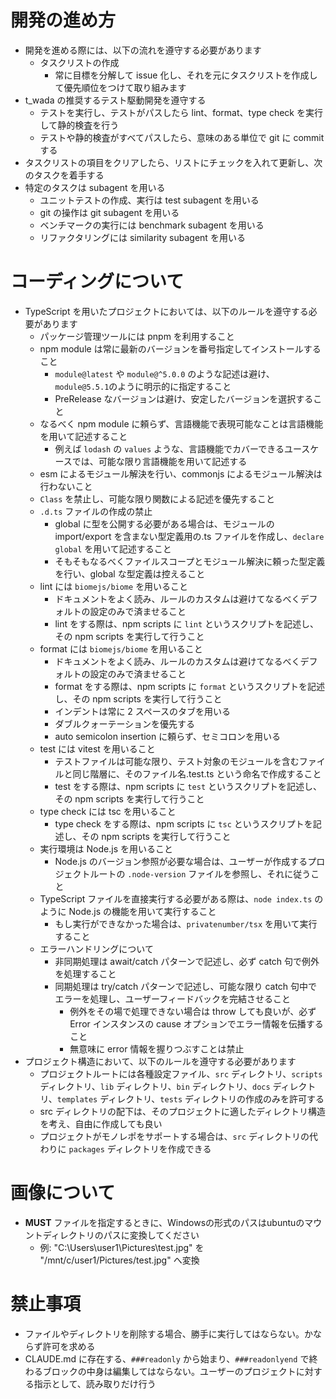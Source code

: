 # 開発の進め方

- 開発を進める際には、以下の流れを遵守する必要があります
  - タスクリストの作成
    - 常に目標を分解して issue 化し、それを元にタスクリストを作成して優先順位をつけて取り組みます
- t_wada の推奨するテスト駆動開発を遵守する
  - テストを実行し、テストがパスしたら lint、format、type check を実行して静的検査を行う
  - テストや静的検査がすべてパスしたら、意味のある単位で git に commit する
- タスクリストの項目をクリアしたら、リストにチェックを入れて更新し、次のタスクを着手する
- 特定のタスクは subagent を用いる
  - ユニットテストの作成、実行は test subagent を用いる
  - git の操作は git subagent を用いる
  - ベンチマークの実行には benchmark subagent を用いる
  - リファクタリングには similarity subagent を用いる

# コーディングについて

- TypeScript を用いたプロジェクトにおいては、以下のルールを遵守する必要があります
  - パッケージ管理ツールには pnpm を利用すること
  - npm module は常に最新のバージョンを番号指定してインストールすること
    - `module@latest` や `module@^5.0.0` のような記述は避け、`module@5.5.1`のように明示的に指定すること
    - PreRelease なバージョンは避け、安定したバージョンを選択すること
  - なるべく npm module に頼らず、言語機能で表現可能なことは言語機能を用いて記述すること
    - 例えば `lodash` の `values` ような、言語機能でカバーできるユースケースでは、可能な限り言語機能を用いて記述する
  - esm によるモジュール解決を行い、commonjs によるモジュール解決は行わないこと
  - `Class` を禁止し、可能な限り関数による記述を優先すること
  - `.d.ts` ファイルの作成の禁止
    - global に型を公開する必要がある場合は、モジュールの import/export を含まない型定義用の.ts ファイルを作成し、`declare global` を用いて記述すること
    - そもそもなるべくファイルスコープとモジュール解決に頼った型定義を行い、global な型定義は控えること
  - lint には `biomejs/biome` を用いること
    - ドキュメントをよく読み、ルールのカスタムは避けてなるべくデフォルトの設定のみで済ませること
    - lint をする際は、npm scripts に `lint` というスクリプトを記述し、その npm scripts を実行して行うこと
  - format には `biomejs/biome` を用いること
    - ドキュメントをよく読み、ルールのカスタムは避けてなるべくデフォルトの設定のみで済ませること
    - format をする際は、npm scripts に `format` というスクリプトを記述し、その npm scripts を実行して行うこと
    - インデントは常に 2 スペースのタブを用いる
    - ダブルクォーテーションを優先する
    - auto semicolon insertion に頼らず、セミコロンを用いる
  - test には vitest を用いること
    - テストファイルは可能な限り、テスト対象のモジュールを含むファイルと同じ階層に、そのファイル名.test.ts という命名で作成すること
    - test をする際は、npm scripts に `test` というスクリプトを記述し、その npm scripts を実行して行うこと
  - type check には tsc を用いること
    - type check をする際は、npm scripts に `tsc` というスクリプトを記述し、その npm scripts を実行して行うこと
  - 実行環境は Node.js を用いること
    - Node.js のバージョン参照が必要な場合は、ユーザーが作成するプロジェクトルートの `.node-version` ファイルを参照し、それに従うこと
  - TypeScript ファイルを直接実行する必要がある際は、`node index.ts` のように Node.js の機能を用いて実行すること
    - もし実行ができなかった場合は、`privatenumber/tsx` を用いて実行すること
  - エラーハンドリングについて
    - 非同期処理は await/catch パターンで記述し、必ず catch 句で例外を処理すること
    - 同期処理は try/catch パターンで記述し、可能な限り catch 句中でエラーを処理し、ユーザーフィードバックを完結させること
      - 例外をその場で処理できない場合は throw しても良いが、必ず Error インスタンスの cause オプションでエラー情報を伝播すること
      - 無意味に error 情報を握りつぶすことは禁止
- プロジェクト構造において、以下のルールを遵守する必要があります
  - プロジェクトルートには各種設定ファイル、`src` ディレクトリ、`scripts` ディレクトリ、`lib` ディレクトリ、`bin` ディレクトリ、`docs` ディレクトリ、`templates` ディレクトリ、`tests` ディレクトリの作成のみを許可する
  - src ディレクトリの配下は、そのプロジェクトに適したディレクトリ構造を考え、自由に作成しても良い
  - プロジェクトがモノレポをサポートする場合は、`src` ディレクトリの代わりに `packages` ディレクトリを作成できる

# 画像について
- **MUST** ファイルを指定するときに、Windowsの形式のパスはubuntuのマウントディレクトリのパスに変換してください
  - 例: "C:\Users\user1\Pictures\test.jpg" を "/mnt/c/user1/Pictures/test.jpg" へ変換

# 禁止事項

- ファイルやディレクトリを削除する場合、勝手に実行してはならない。かならず許可を求める
- CLAUDE.md に存在する、`###readonly` から始まり、`###readonlyend` で終わるブロックの中身は編集してはならない。ユーザーのプロジェクトに対する指示として、読み取りだけ行う
